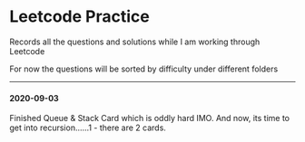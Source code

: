 # Leetcode Practice

Records all the questions and solutions while I am working through Leetcode

For now the questions will be sorted by difficulty under different folders

---

#### 2020-09-03

Finished Queue & Stack Card which is oddly hard IMO. And now, its time to get into recursion......1 - there are 2 cards.
